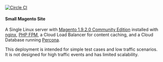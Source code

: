 [![Circle CI](https://circleci.com/gh/rackspace-orchestration-templates/magento-small-rc/tree/master.png?style=shield)](https://circleci.com/gh/rackspace-orchestration-templates/magento-small)
#### Small Magento Site

  A Single Linux server with
  [Magento 1.9.2.0 Community Edition](http://www.magentocommerce.com/product/community-edition/)
  installed with [nginx](http://nginx.org/en/), [PHP FPM](http://php-fpm.org/about/), a
  Cloud Load Balancer for content caching, and a Cloud Database running
  [Percona](https://www.percona.com/software/mysql-database/percona-server).

  This deployment is intended for simple test cases and low traffic scenarios. It is not
  designed for high traffic events and has limited scalability.
